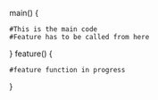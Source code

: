 main()
{

	#This is the main code
	#Feature has to be called from here
}
feature()
{

	#feature function in progress
}
